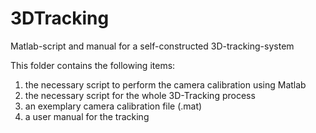 # 3DTracking
Matlab-script and manual for a self-constructed 3D-tracking-system

This folder contains the following items:

  1. the necessary script to perform the camera calibration using Matlab
  2. the necessary script for the whole 3D-Tracking process
  3. an exemplary camera calibration file (.mat)
  4. a user manual for the tracking
